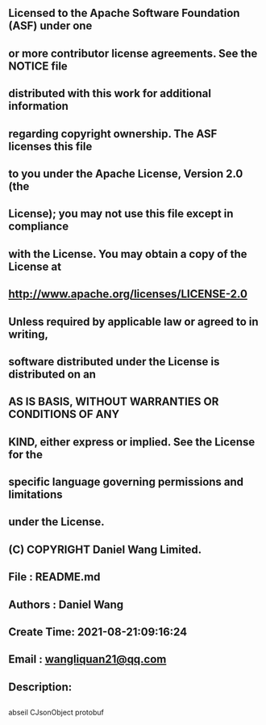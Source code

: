 ## Licensed to the Apache Software Foundation (ASF) under one
## or more contributor license agreements.  See the NOTICE file
## distributed with this work for additional information
## regarding copyright ownership.  The ASF licenses this file
## to you under the Apache License, Version 2.0 (the
## License); you may not use this file except in compliance
## with the License.  You may obtain a copy of the License at
##
##   http://www.apache.org/licenses/LICENSE-2.0
##
## Unless required by applicable law or agreed to in writing,
## software distributed under the License is distributed on an
## AS IS BASIS, WITHOUT WARRANTIES OR CONDITIONS OF ANY
## KIND, either express or implied.  See the License for the
## specific language governing permissions and limitations
## under the License.
##

## (C) COPYRIGHT Daniel Wang Limited.
## File       : README.md
## Authors    : Daniel Wang
## Create Time: 2021-08-21:09:16:24
## Email      : wangliquan21@qq.com
## Description:
##
abseil
CJsonObject
protobuf